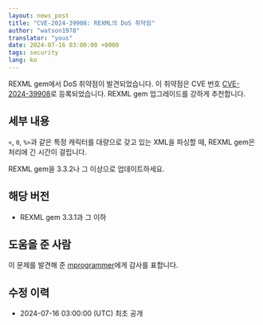 ```yaml
---
layout: news_post
title: "CVE-2024-39908: REXML의 DoS 취약점"
author: "watson1978"
translator: "yous"
date: 2024-07-16 03:00:00 +0000
tags: security
lang: ko
---
```


REXML gem에서 DoS 취약점이 발견되었습니다. 이 취약점은 CVE 번호 [CVE-2024-39908](https://www.cve.org/CVERecord?id=CVE-2024-39908)로 등록되었습니다. REXML gem 업그레이드를 강하게 추천합니다.

## 세부 내용

`<`, `0`, `%>`과 같은 특정 캐릭터를 대량으로 갖고 있는 XML을 파싱할 때, REXML gem은 처리에 긴 시간이 걸립니다.

REXML gem을 3.3.2나 그 이상으로 업데이트하세요.

## 해당 버전

* REXML gem 3.3.1과 그 이하

## 도움을 준 사람

이 문제를 발견해 준 [mprogrammer](https://hackerone.com/mprogrammer)에게 감사를 표합니다.

## 수정 이력

* 2024-07-16 03:00:00 (UTC) 최초 공개
